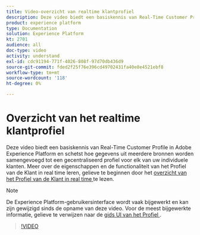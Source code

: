 ```yaml
---
title: Video-overzicht van realtime klantprofiel
description: Deze video biedt een basiskennis van Real-Time Customer Profile in Adobe Experience Platform en schetst hoe u door profielen in de gebruikersinterface van Experience Platform kunt bladeren.
product: experience platform
type: Documentation
solution: Experience Platform
kt: 2701
audience: all
doc-type: video
activity: understand
exl-id: cdc91194-771f-4026-808f-97d70db436d9
source-git-commit: fded2f25f76e396cd49702431fa40e8e4521ebf8
workflow-type: tm+mt
source-wordcount: '118'
ht-degree: 0%

---
```


# Overzicht van het realtime klantprofiel

Deze video biedt een basiskennis van Real-Time Customer Profile in Adobe Experience Platform en schetst hoe gegevens uit meerdere bronnen worden samengevoegd tot een gecentraliseerd profiel voor elk van uw individuele klanten. Meer over de eigenschappen en de functionaliteit van het Profiel van de Klant in real time leren, gelieve te beginnen door het [ overzicht van het Profiel van de Klant in real time ](../home.md) te lezen.

>[!NOTE]
>
>De Experience Platform-gebruikersinterface wordt vaak bijgewerkt en kan zijn gewijzigd sinds de opname van deze video. Voor de meest bijgewerkte informatie, gelieve te verwijzen naar de [ gids UI van het Profiel ](../ui/user-guide.md).

>[!VIDEO](https://video.tv.adobe.com/v/27251?quality=12&learn=on&captions=eng)
